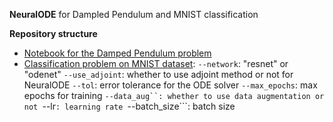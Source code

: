 **NeuralODE** for Dampled Pendulum and MNIST classification

**Repository structure**

- [Notebook for the Damped Pendulum problem](/src/Damped%20Pendulum/)
- [Classification problem on MNIST dataset](/src/main.py):
```--network```: "resnet" or "odenet"
```--use_adjoint```: whether to use adjoint method or not for NeuralODE
```--tol```: error tolerance for the ODE solver
```--max_epochs```: max epochs for training
```--data_aug``: whether to use data augmentation or not
```--lr```: learning rate
```--batch_size```: batch size
